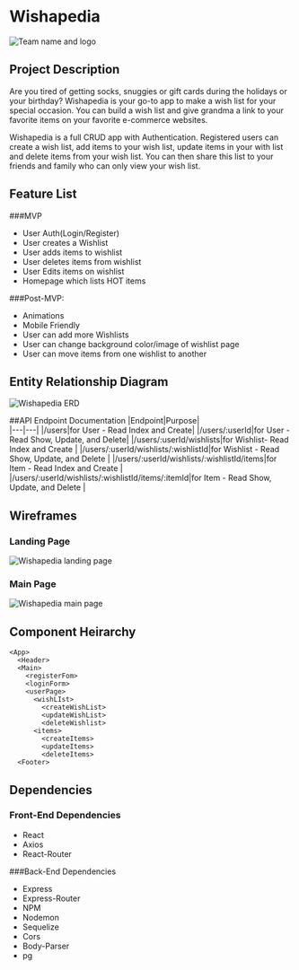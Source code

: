 # Wishapedia

![Team name and logo](https://res.cloudinary.com/du4z2ezqn/image/upload/v1573167209/20191107_164805_zysckp.jpg)

## Project Description
Are you tired of getting socks, snuggies or gift cards during the holidays or your birthday?  Wishapedia is your go-to app to make a wish list for your special occasion.  You can build a wish list and give grandma a link to your favorite items on your favorite e-commerce websites.

Wishapedia is a full CRUD app with Authentication.  Registered users can create a wish list, add items to your wish list, update items in your with list and delete items from your wish list.  You can then share this list to your friends and family who can only view your wish list.

## Feature List 

###MVP
* User Auth(Login/Register)
* User creates a Wishlist
* User adds items to wishlist
* User deletes items from wishlist
* User Edits items on wishlist
* Homepage which lists HOT items 

###Post-MVP:
* Animations
* Mobile Friendly
* User can add more Wishlists
* User can change background color/image of wishlist page
* User can move items from one wishlist to another

## Entity Relationship Diagram

![Wishapedia ERD](https://res.cloudinary.com/du4z2ezqn/image/upload/v1573179390/Wishapedia-ERD_wrrcsm.png)

##API Endpoint Documentation
|Endpoint|Purpose|  
|---|---|
|/users|for User - Read Index and Create|
|/users/:userId|for User - Read Show, Update, and Delete|
|/users/:userId/wishlists|for Wishlist- Read Index and Create |
|/users/:userId/wishlists/:wishlistId|for Wishlist - Read Show, Update, and Delete |
|/users/:userId/wishlists/:wishlistId/items|for Item - Read Index and Create |
|/users/:userId/wishlists/:wishlistId/items/:itemId|for Item - Read Show, Update, and Delete |

## Wireframes

### Landing Page
![Wishapedia landing page](https://res.cloudinary.com/du4z2ezqn/image/upload/v1573179349/landing_page_qc0pln.png)

### Main Page
![Wishapedia main page](https://res.cloudinary.com/du4z2ezqn/image/upload/v1573179349/main_page_sekobm.png)


## Component Heirarchy

```
<App>
  <Header>
  <Main>
    <registerFom>
    <loginForm>
    <userPage>
      <wishLIst>
        <createWishList>
        <updateWishList>
        <deleteWishlist>
      <items>
        <createItems>
        <updateItems>
        <deleteItems>
  <Footer>
```


## Dependencies

### Front-End Dependencies
* React
* Axios
* React-Router

###Back-End Dependencies
* Express
* Express-Router
* NPM
* Nodemon
* Sequelize
* Cors
* Body-Parser
* pg